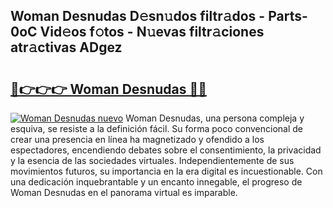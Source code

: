 ## Woman Desnudas D𝚎sn𝚞dos filtr𝚊dos - Parts-0oC Vid𝚎os f𝚘tos - N𝚞evas filtr𝚊ciones atr𝚊ctivas ADgez

# <h2><a href="http://mbbfb6d.tromn.icu/?c=Woman+Desnudas">🔗👉👉👉 Woman Desnudas 🔗🔗</a></h2>

[![Woman Desnudas nuevo](https://i.imgur.com/pEAQMta.gif)](http://mbbfb6d.tromn.icu/?c=Woman+Desnudas)
Woman Desnudas, una persona compleja y esquiva, se resiste a la definición fácil. Su forma poco convencional de crear una presencia en línea ha magnetizado y ofendido a los espectadores, encendiendo debates sobre el consentimiento, la privacidad y la esencia de las sociedades virtuales. Independientemente de sus movimientos futuros, su importancia en la era digital es incuestionable. Con una dedicación inquebrantable y un encanto innegable, el progreso de Woman Desnudas en el panorama virtual es imparable.
